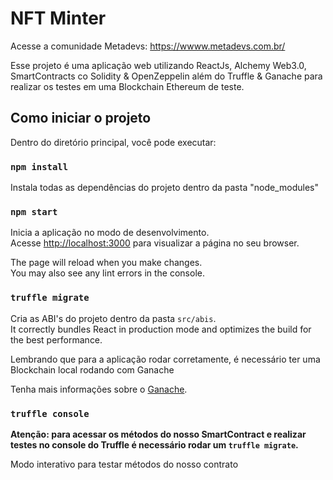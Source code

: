 # NFT Minter 

Acesse a comunidade Metadevs: https://wwww.metadevs.com.br/

Esse projeto é uma aplicação web utilizando ReactJs, Alchemy Web3.0, SmartContracts co Solidity & OpenZeppelin além do Truffle & Ganache para realizar os testes em uma Blockchain Ethereum de teste.

## Como iniciar o projeto

Dentro do diretório principal, você pode executar:


### `npm install`

Instala todas as dependências do projeto dentro da pasta "node_modules"

### `npm start`

Inicia a aplicação no modo de desenvolvimento.\
Acesse [http://localhost:3000](http://localhost:3000) para visualizar a página no seu browser.

The page will reload when you make changes.\
You may also see any lint errors in the console.

### `truffle migrate`

Cria as ABI's do projeto dentro da pasta `src/abis`.\
It correctly bundles React in production mode and optimizes the build for the best performance.

Lembrando que para a aplicação rodar corretamente, é necessário ter uma Blockchain local rodando com Ganache

Tenha mais informações sobre o [Ganache](https://trufflesuite.com/ganache/).

### `truffle console`

**Atenção: para acessar os métodos do nosso SmartContract e realizar testes no console do Truffle é necessário rodar um `truffle migrate`.**

Modo interativo para testar métodos do nosso contrato
